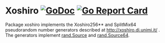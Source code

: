 Xoshiro [![GoDoc](https://godoc.org/github.com/kbjorklu/xoshiro?status.svg)](https://godoc.org/github.com/kbjorklu/xoshiro) [![Go Report Card](https://goreportcard.com/badge/github.com/kbjorklu/xoshiro)](https://goreportcard.com/report/github.com/kbjorklu/xoshiro)
=======

Package xoshiro implements the Xoshiro256** and SplitMix64 pseudorandom number
generators described at http://xoshiro.di.unimi.it/ . The generators implement
[rand.Source](https://golang.org/pkg/math/rand/#Source) and
[rand.Source64](https://golang.org/pkg/math/rand/#Source64).
